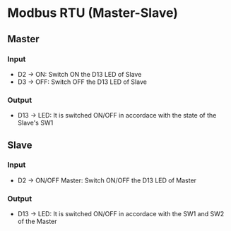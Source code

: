 # Modbus RTU (Master-Slave)


## Master
### Input
* D2 -> ON: Switch ON the D13 LED of Slave
* D3 -> OFF: Switch OFF the D13 LED of Slave

### Output
* D13 -> LED: It is switched ON/OFF in accordace with the state of the Slave's SW1



## Slave
### Input
* D2 -> ON/OFF Master: Switch ON/OFF the D13 LED of Master

### Output
* D13 -> LED: It is switched ON/OFF in accordace with the SW1 and SW2 of the Master





